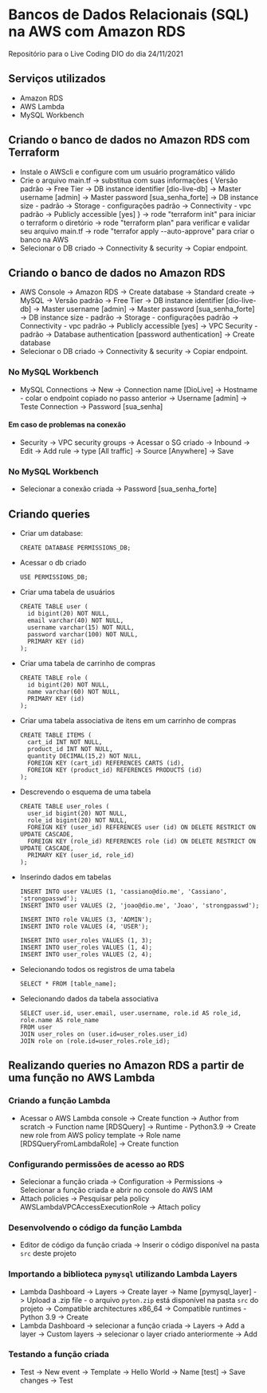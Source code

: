 # Bancos de Dados Relacionais (SQL) na AWS com Amazon RDS
Repositório para o Live Coding DIO do dia 24/11/2021

## Serviços utilizados

- Amazon RDS
- AWS Lambda
- MySQL Workbench

## Criando o banco de dados no Amazon RDS com Terraform

- Instale o AWScli e configure com um usuário programático válido
- Crie o arquivo main.tf -> substitua com suas informações { Versão padrão -> Free Tier -> DB instance identifier [dio-live-db] -> Master username [admin] -> Master password [sua_senha_forte] -> DB instance size - padrão -> Storage - configurações padrão -> Connectivity - vpc padrão -> Publicly accessible [yes] } -> rode "terraform init" para iniciar o terraform o diretório -> rode "terraform plan" para verificar e validar seu arquivo main.tf -> rode "terrafor apply --auto-approve" para criar o banco na AWS
- Selecionar o DB criado -> Connectivity & security -> Copiar endpoint.

## Criando o banco de dados no Amazon RDS

- AWS Console -> Amazon RDS -> Create database -> Standard create -> MySQL -> Versão padrão -> Free Tier -> DB instance identifier [dio-live-db] -> Master username [admin] -> Master password [sua_senha_forte] -> DB instance size - padrão -> Storage - configurações padrão -> Connectivity - vpc padrão -> Publicly accessible [yes] -> VPC Security - padrão -> Database authentication [password authentication] -> Create database
- Selecionar o DB criado -> Connectivity & security -> Copiar endpoint.

### No MySQL Workbench

- MySQL Connections -> New -> Connection name [DioLive] -> Hostname - colar o endpoint copiado no passo anterior -> Username [admin] -> Teste Connection -> Password [sua_senha]

#### Em caso de problemas na conexão

- Security -> VPC security groups -> Acessar o SG criado -> Inbound -> Edit -> Add rule -> type [All traffic] -> Source [Anywhere] -> Save

### No MySQL Workbench

- Selecionar a conexão criada -> Password [sua_senha_forte]

## Criando queries

 - Criar um database:
 
    ```CREATE DATABASE PERMISSIONS_DB;```

- Acessar o db criado

    ```USE PERMISSIONS_DB;```

- Criar uma tabela de usuários

   ```
   CREATE TABLE user (
     id bigint(20) NOT NULL, 
     email varchar(40) NOT NULL,
     username varchar(15) NOT NULL,
     password varchar(100) NOT NULL,
     PRIMARY KEY (id)
   );
   ```
    
- Criar uma tabela de carrinho de compras
    
   ```
   CREATE TABLE role (
     id bigint(20) NOT NULL,
     name varchar(60) NOT NULL, 
     PRIMARY KEY (id)
   );
   ```
- Criar uma tabela associativa de itens em um carrinho de compras

    ```
    CREATE TABLE ITEMS (
      cart_id INT NOT NULL,
      product_id INT NOT NULL,
      quantity DECIMAL(15,2) NOT NULL,
      FOREIGN KEY (cart_id) REFERENCES CARTS (id),
      FOREIGN KEY (product_id) REFERENCES PRODUCTS (id)
    );
    ```
- Descrevendo o esquema de uma tabela 
 
   ```
   CREATE TABLE user_roles (
     user_id bigint(20) NOT NULL,
     role_id bigint(20) NOT NULL,
     FOREIGN KEY (user_id) REFERENCES user (id) ON DELETE RESTRICT ON UPDATE CASCADE,
     FOREIGN KEY (role_id) REFERENCES role (id) ON DELETE RESTRICT ON UPDATE CASCADE,
     PRIMARY KEY (user_id, role_id)
   );
   ```
  
- Inserindo dados em tabelas

  ```
  INSERT INTO user VALUES (1, 'cassiano@dio.me', 'Cassiano', 'strongpasswd');
  INSERT INTO user VALUES (2, 'joao@dio.me', 'Joao', 'strongpasswd');

  INSERT INTO role VALUES (3, 'ADMIN');
  INSERT INTO role VALUES (4, 'USER');

  INSERT INTO user_roles VALUES (1, 3);
  INSERT INTO user_roles VALUES (1, 4);
  INSERT INTO user_roles VALUES (2, 4);
  ```
  
- Selecionando todos os registros de uma tabela

  ```
  SELECT * FROM [table_name];
  ```
- Selecionando dados da tabela associativa

  ```
  SELECT user.id, user.email, user.username, role.id AS role_id, role.name AS role_name
  FROM user 
  JOIN user_roles on (user.id=user_roles.user_id)
  JOIN role on (role.id=user_roles.role_id);
  ```

## Realizando queries no Amazon RDS a partir de uma função no AWS Lambda

### Criando a função Lambda

 - Acessar o AWS Lambda console -> Create function -> Author from scratch -> Function name [RDSQuery] -> Runtime - Python3.9 -> Create new role from AWS policy template -> Role name [RDSQueryFromLambdaRole] -> Create function

### Configurando permissões de acesso ao RDS

- Selecionar a função criada -> Configuration -> Permissions -> Selecionar a função criada e abrir no console do AWS IAM
- Attach policies -> Pesquisar pela policy AWSLambdaVPCAccessExecutionRole -> Attach policy

### Desenvolvendo o código da função Lambda

- Editor de código da função criada -> Inserir o código disponível na pasta ```src``` deste projeto

### Importando a biblioteca ```pymysql``` utilizando Lambda Layers

- Lambda Dashboard -> Layers -> Create layer -> Name [pymysql_layer] -> Upload a .zip file - o arquivo ```pyton.zip``` está disponível na pasta ```src``` do projeto -> Compatible architectures x86_64 -> Compatible runtimes - Python 3.9 -> Create
- Lambda Dashboard -> selecionar a função criada -> Layers -> Add a layer -> Custom layers -> selecionar o layer criado anteriormente -> Add

### Testando a função criada

- Test -> New event -> Template -> Hello World -> Name [test] -> Save changes -> Test